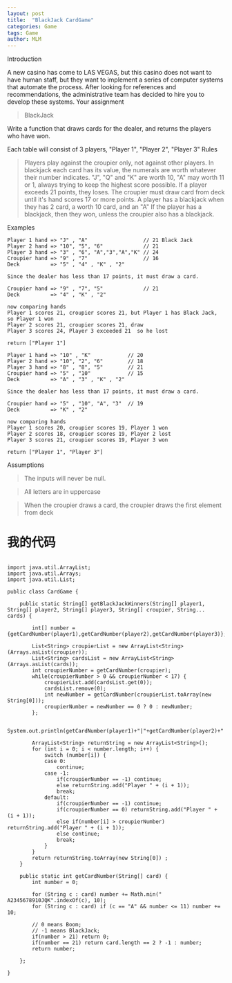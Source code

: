```yaml
---
layout: post
title:  "BlackJack CardGame"
categories: Game
tags: Game
author: MLM
---
```



Introduction

A new casino has come to LAS VEGAS, but this casino does not want to have human staff, but they want to implement a series of computer systems that automate the process. After looking for references and recommendations, the administrative team has decided to hire you to develop these systems.
Your assignment

> BlackJack

Write a function that draws cards for the dealer, and returns the players who have won.

Each table will consist of 3 players, "Player 1", "Player 2", "Player 3"
Rules
> 
> Players play against the croupier only, not against other players.
> In blackjack each card has its value, the numerals are worth whatever their number indicates. "J", "Q" and "K" are worth 10, "A" may worth 11 or 1, always trying to keep the highest score possible.
> If a player exceeds 21 points, they loses.
> The croupier must draw card from deck until it's hand scores 17 or more points.
> A player has a blackjack when they has 2 card, a worth 10 card, and an "A"
> If the player has a blackjack, then they won, unless the croupier also has a blackjack.

Examples
```
Player 1 hand => "J" , "A"                  // 21 Black Jack
Player 2 hand => "10", "5", "6"             // 21
Player 3 hand => "3" , "6", "A","3","A","K" // 24 
Croupier hand => "9" , "7"                  // 16
Deck          => "5" , "4" , "K" , "2"

Since the dealer has less than 17 points, it must draw a card.

Croupier hand => "9" , "7", "5"             // 21
Deck          => "4" , "K" , "2"

now comparing hands
Player 1 scores 21, croupier scores 21, but Player 1 has Black Jack, so Player 1 won
Player 2 scores 21, croupier scores 21, draw
Player 3 scores 24, Player 3 exceeded 21  so he lost

return ["Player 1"]

Player 1 hand => "10" , "K"            // 20
Player 2 hand => "10", "2", "6"        // 18
Player 3 hand => "8" , "8", "5"        // 21 
Croupier hand => "5" , "10"            // 15
Deck          => "A" , "3" , "K" , "2"

Since the dealer has less than 17 points, it must draw a card.

Croupier hand => "5" , "10", "A", "3"  // 19
Deck          => "K" , "2"

now comparing hands
Player 1 scores 20, croupier scores 19, Player 1 won
Player 2 scores 18, croupier scores 19, Player 2 lost
Player 3 scores 21, croupier scores 19, Player 3 won

return ["Player 1", "Player 3"]
```

Assumptions

>   The inputs will never be null.

>   All letters are in uppercase

>   When the croupier draws a card, the croupier draws the first element from deck


# 我的代码

```

import java.util.ArrayList;
import java.util.Arrays;
import java.util.List;

public class CardGame {

	public static String[] getBlackJackWinners(String[] player1, String[] player2, String[] player3, String[] croupier, String... cards) {
		
		int[] number = {getCardNumber(player1),getCardNumber(player2),getCardNumber(player3)};
		
		List<String> croupierList = new ArrayList<String>(Arrays.asList(croupier));
		List<String> cardsList = new ArrayList<String>(Arrays.asList(cards));
		int croupierNumber = getCardNumber(croupier);
		while(croupierNumber > 0 && croupierNumber < 17) {
			croupierList.add(cardsList.get(0));
			cardsList.remove(0);
			int newNumber = getCardNumber(croupierList.toArray(new String[0]));
			croupierNumber = newNumber == 0 ? 0 : newNumber;
		};
		
		System.out.println(getCardNumber(player1)+"|"+getCardNumber(player2)+"|"+getCardNumber(player3)+"|"+croupierNumber+"\n");
		
		ArrayList<String> returnString = new ArrayList<String>();
		for (int i = 0; i < number.length; i++) {
			switch (number[i]) {
			case 0:
				continue;
			case -1:
				if(croupierNumber == -1) continue; 
				else returnString.add("Player " + (i + 1));
				break;
			default:
				if(croupierNumber == -1) continue; 
				if(croupierNumber == 0) returnString.add("Player " + (i + 1));
				else if(number[i] > croupierNumber) returnString.add("Player " + (i + 1));
				else continue; 
				break;
			}
		}
		return returnString.toArray(new String[0]) ;
	}
	
	public static int getCardNumber(String[] card) {
		int number = 0;
		
		for (String c : card) number += Math.min(" A2345678910JQK".indexOf(c), 10);
		for (String c : card) if (c == "A" && number <= 11) number += 10;
		
		// 0 means Boom;
		// -1 means BlackJack;
		if(number > 21) return 0;
		if(number == 21) return card.length == 2 ? -1 : number;
		return number;
		
	};
  
}

```


	